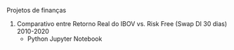 Projetos de finanças
1. Comparativo entre Retorno Real do IBOV vs. Risk Free (Swap DI 30 dias) 2010-2020
    - Python Jupyter Notebook
